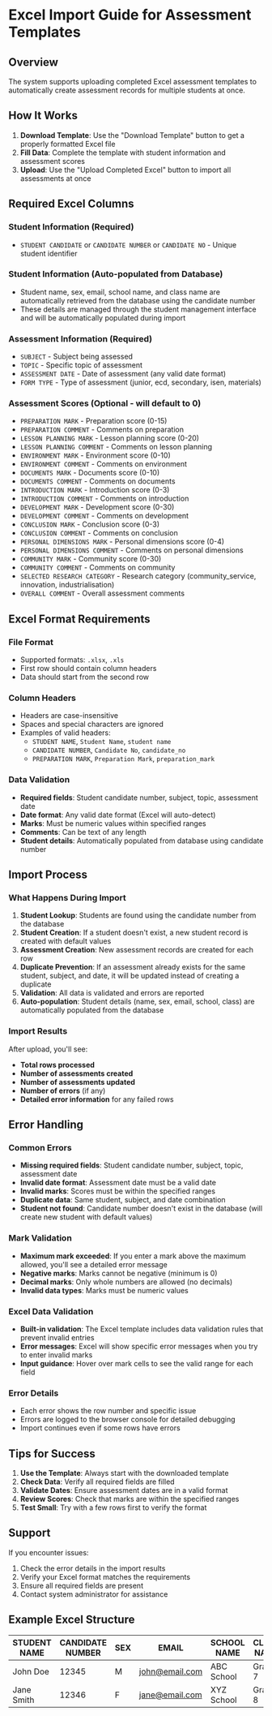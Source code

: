 # Excel Import Guide for Assessment Templates

## Overview
The system supports uploading completed Excel assessment templates to automatically create assessment records for multiple students at once.

## How It Works
1. **Download Template**: Use the "Download Template" button to get a properly formatted Excel file
2. **Fill Data**: Complete the template with student information and assessment scores
3. **Upload**: Use the "Upload Completed Excel" button to import all assessments at once

## Required Excel Columns

### Student Information (Required)
- `STUDENT CANDIDATE` or `CANDIDATE NUMBER` or `CANDIDATE NO` - Unique student identifier

### Student Information (Auto-populated from Database)
- Student name, sex, email, school name, and class name are automatically retrieved from the database using the candidate number
- These details are managed through the student management interface and will be automatically populated during import

### Assessment Information (Required)
- `SUBJECT` - Subject being assessed
- `TOPIC` - Specific topic of assessment
- `ASSESSMENT DATE` - Date of assessment (any valid date format)
- `FORM TYPE` - Type of assessment (junior, ecd, secondary, isen, materials)

### Assessment Scores (Optional - will default to 0)
- `PREPARATION MARK` - Preparation score (0-15)
- `PREPARATION COMMENT` - Comments on preparation
- `LESSON PLANNING MARK` - Lesson planning score (0-20)
- `LESSON PLANNING COMMENT` - Comments on lesson planning
- `ENVIRONMENT MARK` - Environment score (0-10)
- `ENVIRONMENT COMMENT` - Comments on environment
- `DOCUMENTS MARK` - Documents score (0-10)
- `DOCUMENTS COMMENT` - Comments on documents
- `INTRODUCTION MARK` - Introduction score (0-3)
- `INTRODUCTION COMMENT` - Comments on introduction
- `DEVELOPMENT MARK` - Development score (0-30)
- `DEVELOPMENT COMMENT` - Comments on development
- `CONCLUSION MARK` - Conclusion score (0-3)
- `CONCLUSION COMMENT` - Comments on conclusion
- `PERSONAL DIMENSIONS MARK` - Personal dimensions score (0-4)
- `PERSONAL DIMENSIONS COMMENT` - Comments on personal dimensions
- `COMMUNITY MARK` - Community score (0-30)
- `COMMUNITY COMMENT` - Comments on community
- `SELECTED RESEARCH CATEGORY` - Research category (community_service, innovation, industrialisation)
- `OVERALL COMMENT` - Overall assessment comments

## Excel Format Requirements

### File Format
- Supported formats: `.xlsx`, `.xls`
- First row should contain column headers
- Data should start from the second row

### Column Headers
- Headers are case-insensitive
- Spaces and special characters are ignored
- Examples of valid headers:
  - `STUDENT NAME`, `Student Name`, `student name`
  - `CANDIDATE NUMBER`, `Candidate No`, `candidate_no`
  - `PREPARATION MARK`, `Preparation Mark`, `preparation_mark`

### Data Validation
- **Required fields**: Student candidate number, subject, topic, assessment date
- **Date format**: Any valid date format (Excel will auto-detect)
- **Marks**: Must be numeric values within specified ranges
- **Comments**: Can be text of any length
- **Student details**: Automatically populated from database using candidate number

## Import Process

### What Happens During Import
1. **Student Lookup**: Students are found using the candidate number from the database
2. **Student Creation**: If a student doesn't exist, a new student record is created with default values
3. **Assessment Creation**: New assessment records are created for each row
4. **Duplicate Prevention**: If an assessment already exists for the same student, subject, and date, it will be updated instead of creating a duplicate
5. **Validation**: All data is validated and errors are reported
6. **Auto-population**: Student details (name, sex, email, school, class) are automatically populated from the database

### Import Results
After upload, you'll see:
- **Total rows processed**
- **Number of assessments created**
- **Number of assessments updated**
- **Number of errors** (if any)
- **Detailed error information** for any failed rows

## Error Handling

### Common Errors
- **Missing required fields**: Student candidate number, subject, topic, assessment date
- **Invalid date format**: Assessment date must be a valid date
- **Invalid marks**: Scores must be within the specified ranges
- **Duplicate data**: Same student, subject, and date combination
- **Student not found**: Candidate number doesn't exist in the database (will create new student with default values)

### Mark Validation
- **Maximum mark exceeded**: If you enter a mark above the maximum allowed, you'll see a detailed error message
- **Negative marks**: Marks cannot be negative (minimum is 0)
- **Decimal marks**: Only whole numbers are allowed (no decimals)
- **Invalid data types**: Marks must be numeric values

### Excel Data Validation
- **Built-in validation**: The Excel template includes data validation rules that prevent invalid entries
- **Error messages**: Excel will show specific error messages when you try to enter invalid marks
- **Input guidance**: Hover over mark cells to see the valid range for each field

### Error Details
- Each error shows the row number and specific issue
- Errors are logged to the browser console for detailed debugging
- Import continues even if some rows have errors

## Tips for Success

1. **Use the Template**: Always start with the downloaded template
2. **Check Data**: Verify all required fields are filled
3. **Validate Dates**: Ensure assessment dates are in a valid format
4. **Review Scores**: Check that marks are within the specified ranges
5. **Test Small**: Try with a few rows first to verify the format

## Support

If you encounter issues:
1. Check the error details in the import results
2. Verify your Excel format matches the requirements
3. Ensure all required fields are present
4. Contact system administrator for assistance

## Example Excel Structure

| STUDENT NAME | CANDIDATE NUMBER | SEX | EMAIL | SCHOOL NAME | CLASS NAME | SUBJECT | TOPIC | ASSESSMENT DATE | PREPARATION MARK | PREPARATION COMMENT | ... |
|--------------|------------------|-----|-------|-------------|-------------|---------|-------|-----------------|------------------|---------------------|-----|
| John Doe     | 12345           | M   | john@email.com | ABC School | Grade 7 | Mathematics | Algebra | 2024-01-15 | 12 | Good preparation | ... |
| Jane Smith   | 12346           | F   | jane@email.com | XYZ School | Grade 8 | English | Poetry | 2024-01-16 | 15 | Excellent work | ... |
